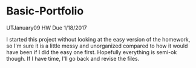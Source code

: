 # Basic-Portfolio
UTJanuary09 HW Due 1/18/2017


I started this project without looking at the easy version of the homework, so I'm sure it is a little messy and unorganized compared to how it would have been if I did the easy one first.  Hopefully everything is semi-ok though.  If I have time, I'll go back and revise the files.